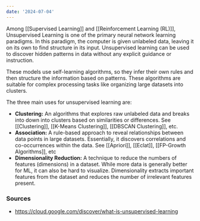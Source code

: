 ```yaml
---
date: '2024-07-04'
---
```


Among [[Supervised Learning]] and [[Reinforcement Learning (RL)]], Unsupervised Learning is one of the primary neural network learning paradigms. In this paradigm, the computer is given unlabeled data, leaving it on its own to find structure in its input. Unsupervised learning can be used to discover hidden patterns in data without any explicit guidance or instruction.

These models use self-learning algorithms, so they infer their own rules and then structure the information based on patterns. These algorithms are suitable for complex processing tasks like organizing large datasets into clusters.

The three main uses for unsupervised learning are:
- **Clustering:** An algorithms that explores raw unlabeled data and breaks into down into clusters based on similarities or differences. See [[Clustering]], [[K-Means Clustering]], [[DBSCAN Clustering]], etc.
- **Association:** A rule-based approach to reveal relationships between data points in large datasets. Essentially, it discovers correlations and co-occurrences within the data. See [[Apriori]], [[Eclat]], [[FP-Growth Algorithms]], etc
- **Dimensionality Reduction:** A technique to reduce the numbers of features (dimensions) in a dataset. While more data is generally better for ML, it can also be hard to visualize. Dimensionality extracts important features from the dataset and reduces the number of irrelevant features present.
### Sources
- https://cloud.google.com/discover/what-is-unsupervised-learning
